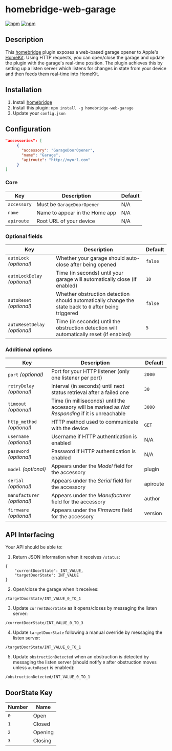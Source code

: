 # homebridge-web-garage

[![npm](https://img.shields.io/npm/v/homebridge-web-garage.svg)](https://www.npmjs.com/package/homebridge-web-garage) [![npm](https://img.shields.io/npm/dt/homebridge-web-garage.svg)](https://www.npmjs.com/package/homebridge-web-garage)

## Description

This [homebridge](https://github.com/nfarina/homebridge) plugin exposes a web-based garage opener to Apple's [HomeKit](http://www.apple.com/ios/home/). Using HTTP requests, you can open/close the garage and update the plugin with the garage's real-time position. The plugin achieves this by setting up a listen server which listens for changes in state from your device and then feeds them real-time into HomeKit.

## Installation

1. Install [homebridge](https://github.com/nfarina/homebridge#installation-details)
2. Install this plugin: `npm install -g homebridge-web-garage`
3. Update your `config.json`

## Configuration

```json
"accessories": [
     {
       "accessory": "GarageDoorOpener",
       "name": "Garage",
       "apiroute": "http://myurl.com"
     }
]
```

### Core
| Key | Description | Default |
| --- | --- | --- |
| `accessory` | Must be `GarageDoorOpener` | N/A |
| `name` | Name to appear in the Home app | N/A |
| `apiroute` | Root URL of your device | N/A |

### Optional fields
| Key | Description | Default |
| --- | --- | --- |
| `autoLock` _(optional)_ | Whether your garage should auto-close after being opened | `false` |
| `autoLockDelay` _(optional)_ | Time (in seconds) until your garage will automatically close (if enabled) | `10` |
| `autoReset` _(optional)_ | Whether obstruction detection should automatically change the state back to `0` after being triggered | `false` |
| `autoResetDelay` _(optional)_ | Time (in seconds) until the obstruction detection will automatically reset (if enabled) | `5` |

### Additional options
| Key | Description | Default |
| --- | --- | --- |
| `port` _(optional)_ | Port for your HTTP listener (only one listener per port) | `2000` |
| `retryDelay`  _(optional)_ | Interval (in seconds) until next status retrieval after a failed one | `30` |
| `timeout` _(optional)_ | Time (in milliseconds) until the accessory will be marked as _Not Responding_ if it is unreachable | `3000` |
| `http_method` _(optional)_ | HTTP method used to communicate with the device | `GET` |
| `username` _(optional)_ | Username if HTTP authentication is enabled | N/A |
| `password` _(optional)_ | Password if HTTP authentication is enabled | N/A |
| `model` _(optional)_ | Appears under the _Model_ field for the accessory | plugin |
| `serial` _(optional)_ | Appears under the _Serial_ field for the accessory | apiroute |
| `manufacturer` _(optional)_ | Appears under the _Manufacturer_ field for the accessory | author |
| `firmware` _(optional)_ | Appears under the _Firmware_ field for the accessory | version |

## API Interfacing

Your API should be able to:

1. Return JSON information when it receives `/status`:
```
{
    "currentDoorState": INT_VALUE,
    "targetDoorState": INT_VALUE
}
```

2. Open/close the garage when it receives:
```
/targetDoorState/INT_VALUE_0_TO_1
```

3. Update `currentDoorState` as it opens/closes by messaging the listen server:
```
/currentDoorState/INT_VALUE_0_TO_3
```

4. Update `targetDoorState` following a manual override by messaging the listen server:
```
/targetDoorState/INT_VALUE_0_TO_1
```

5. Update `obstructionDetected` when an obstruction is detected by messaging the listen server (should notify `0` after obstruction moves unless `autoReset` is enabled):
```
/obstructionDetected/INT_VALUE_0_TO_1
```

## DoorState Key

| Number | Name |
| --- | --- |
| `0` | Open |
| `1` | Closed |
| `2` | Opening |
| `3` | Closing |

